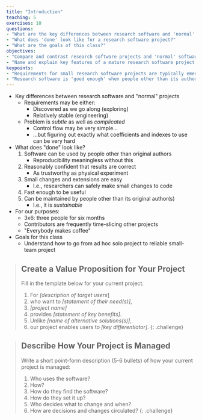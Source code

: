```yaml
---
title: "Introduction"
teaching: 5
exercises: 10
questions:
- "What are the key differences between research software and 'normal' projects?"
- "What does 'done' look like for a research software project?"
- "What are the goals of this class?"
objectives:
- "Compare and contrast research software projects and 'normal' software projects."
- "Name and explain key features of a mature research software project."
keypoints:
- "Requirements for small research software projects are typically emergent."
- "Research software is 'good enough' when people other than its authors can use it with confidence and extend it with reasonable effort."
---
```


*   Key differences between research software and "normal" projects
    *   Requirements may be either:
        *   Discovered as we go along (exploring)
        *   Relatively stable (engineering)
    *   Problem is *subtle* as well as *complicated*
        *   Control flow may be very simple...
        *   ...but figuring out exactly what coefficients and indexes to use can be very hard
*   What does "done" look like?
    1.  Software can be used by people other than original authors
        *   Reproducibility meaningless without this
    2.  Reasonably confident that results are correct
        *   As trustworthy as physical experiment
    3.  Small changes and extensions are easy
        *   I.e., researchers can safely make small changes to code
    4.  Fast enough to be useful
    5.  Can be maintained by people other than its original author(s)
        *   I.e., it is *sustainable*
*   For our purposes:
    *   3x6: three people for six months
    *   Contributors are frequently time-slicing other projects
    *   "Everybody makes coffee"
*   Goals for this class
    *   Understand how to go from ad hoc solo project to reliable small-team project

> ## Create a Value Proposition for Your Project
>
> Fill in the template below for your current project.
>
> 1.  For *[description of target users*]
> 2.  who want to *[statement of their need(s)]*,
> 3.  *[project name]*
> 4.  provides *[statement of key benefits]*.
> 5.  Unlike *[name of alternative solutions(s)]*,
> 6.  our project enables users to *[key differentiator]*.
{: .challenge}

> ## Describe How Your Project is Managed
>
> Write a short point-form description (5-6 bullets) of how your current project is managed:
>
> 1.  Who uses the software?
> 2.  How?
> 3.  How do they find the software?
> 4.  How do they set it up?
> 5.  Who decides what to change and when?
> 6.  How are decisions and changes circulated?
{: .challenge}
